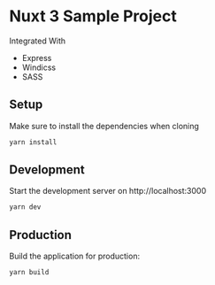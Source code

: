 # Nuxt 3 Sample Project

Integrated With
* Express
* Windicss
* SASS

## Setup

Make sure to install the dependencies when cloning

```bash
yarn install
```

## Development

Start the development server on http://localhost:3000

```bash
yarn dev
```

## Production

Build the application for production:

```bash
yarn build
```
